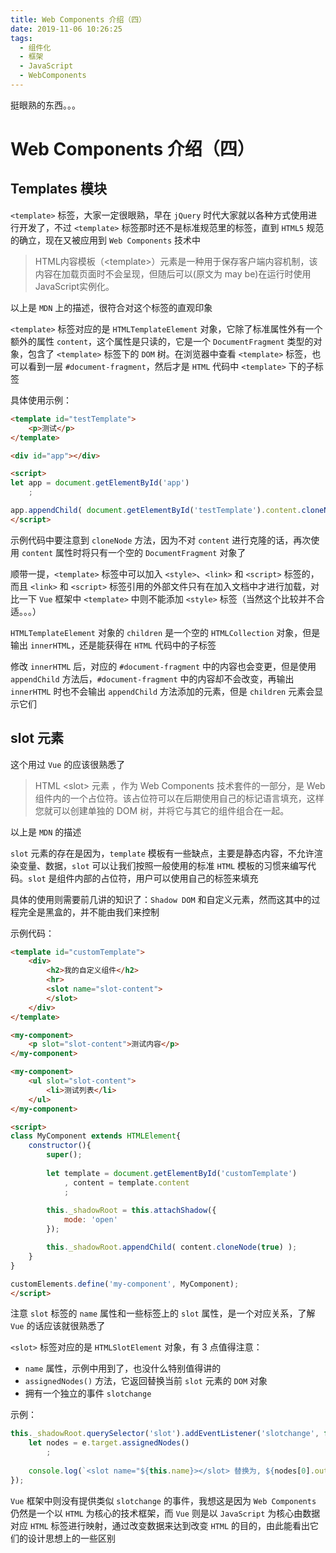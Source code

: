 ```yaml
---
title: Web Components 介绍（四）
date: 2019-11-06 10:26:25
tags:
  - 组件化
  - 框架
  - JavaScript
  - WebComponents
---
```


挺眼熟的东西。。。

<!--more-->

# Web Components 介绍（四）

## Templates 模块

`<template>` 标签，大家一定很眼熟，早在 `jQuery` 时代大家就以各种方式使用进行开发了，不过 `<template>` 标签那时还不是标准规范里的标签，直到 `HTML5` 规范的确立，现在又被应用到 `Web Components` 技术中

> HTML内容模板（&lt;template&gt;）元素是一种用于保存客户端内容机制，该内容在加载页面时不会呈现，但随后可以(原文为 may be)在运行时使用JavaScript实例化。

以上是 `MDN` 上的描述，很符合对这个标签的直观印象

`<template>` 标签对应的是 `HTMLTemplateElement` 对象，它除了标准属性外有一个额外的属性 `content`，这个属性是只读的，它是一个 `DocumentFragment` 类型的对象，包含了 `<template>` 标签下的 `DOM` 树。在浏览器中查看 `<template>` 标签，也可以看到一层 `#document-fragment`，然后才是 `HTML` 代码中 `<template>` 下的子标签

具体使用示例：
```html
<template id="testTemplate">
    <p>测试</p>
</template>

<div id="app"></div>

<script>
let app = document.getElementById('app')
    ;

app.appendChild( document.getElementById('testTemplate').content.cloneNode(true) );
</script>
```

示例代码中要注意到 `cloneNode` 方法，因为不对 `content` 进行克隆的话，再次使用 `content` 属性时将只有一个空的 `DocumentFragment` 对象了

顺带一提，`<template>` 标签中可以加入 `<style>`、`<link>` 和 `<script>` 标签的，而且 `<link>` 和 `<script>` 标签引用的外部文件只有在加入文档中才进行加载，对比一下 `Vue` 框架中 `<template>` 中则不能添加 `<style>` 标签（当然这个比较并不合适。。。）

`HTMLTemplateElement` 对象的 `children` 是一个空的 `HTMLCollection` 对象，但是输出 `innerHTML`，还是能获得在 `HTML` 代码中的子标签

修改 `innerHTML` 后，对应的 `#document-fragment` 中的内容也会变更，但是使用 `appendChild` 方法后，`#document-fragment` 中的内容却不会改变，再输出 `innerHTML` 时也不会输出 `appendChild` 方法添加的元素，但是 `children` 元素会显示它们

## slot 元素

这个用过 `Vue` 的应该很熟悉了

> HTML &lt;slot&gt; 元素 ，作为 Web Components 技术套件的一部分，是 Web 组件内的一个占位符。该占位符可以在后期使用自己的标记语言填充，这样您就可以创建单独的 DOM 树，并将它与其它的组件组合在一起。

以上是 `MDN` 的描述

`slot` 元素的存在是因为，`template` 模板有一些缺点，主要是静态内容，不允许渲染变量、数据，`slot` 可以让我们按照一般使用的标准 `HTML` 模板的习惯来编写代码。`slot` 是组件内部的占位符，用户可以使用自己的标签来填充

具体的使用则需要前几讲的知识了：`Shadow DOM` 和自定义元素，然而这其中的过程完全是黑盒的，并不能由我们来控制

示例代码：

```html
<template id="customTemplate">
    <div>
        <h2>我的自定义组件</h2>
        <hr>
        <slot name="slot-content">
        </slot>
    </div>
</template>

<my-component>
    <p slot="slot-content">测试内容</p>
</my-component>

<my-component>
    <ul slot="slot-content">
        <li>测试列表</li>
    </ul>
</my-component>  

<script>
class MyComponent extends HTMLElement{
    constructor(){
        super();
        
        let template = document.getElementById('customTemplate')
            , content = template.content
            ;
        
        this._shadowRoot = this.attachShadow({
            mode: 'open'
        });

        this._shadowRoot.appendChild( content.cloneNode(true) );
    }
}

customElements.define('my-component', MyComponent);
</script>
```

注意 `slot` 标签的 `name` 属性和一些标签上的 `slot` 属性，是一个对应关系，了解 `Vue` 的话应该就很熟悉了

`<slot>` 标签对应的是 `HTMLSlotElement` 对象，有 3 点值得注意：
* `name` 属性，示例中用到了，也没什么特别值得讲的
* `assignedNodes()` 方法，它返回替换当前 `slot` 元素的 `DOM` 对象
* 拥有一个独立的事件 `slotchange`

示例：
```javascript
this._shadowRoot.querySelector('slot').addEventListener('slotchange', function(e){
    let nodes = e.target.assignedNodes()
        ;
    
    console.log(`<slot name="${this.name}></slot> 替换为, ${nodes[0].outerHTML}`);
});
```

`Vue` 框架中则没有提供类似 `slotchange` 的事件，我想这是因为 `Web Components` 仍然是一个以 `HTML` 为核心的技术框架，而 `Vue` 则是以 `JavaScript` 为核心由数据对应 `HTML` 标签进行映射，通过改变数据来达到改变 `HTML` 的目的，由此能看出它们的设计思想上的一些区别 